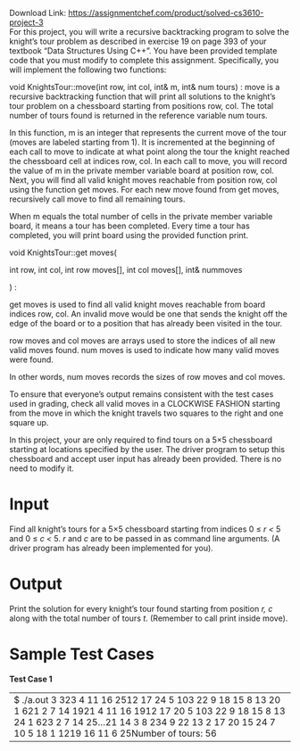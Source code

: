 Download Link: https://assignmentchef.com/product/solved-cs3610-project-3
<br>
For this project, you will write a recursive backtracking program to solve the knight’s tour problem as described in exercise 19 on page 393 of your textbook “Data Structures Using C++”. You have been provided template code that you must modify to complete this assignment. Specifically, you will implement the following two functions:

void KnightsTour::move(int row, int col, int&amp; m, int&amp; num tours) : move is a recursive backtracking function that will print all solutions to the knight’s tour problem on a chessboard starting from positions row, col. The total number of tours found is returned in the reference variable num tours.

In this function, m is an integer that represents the current move of the tour (moves are labeled starting from 1). It is incremented at the beginning of each call to move to indicate at what point along the tour the knight reached the chessboard cell at indices row, col. In each call to move, you will record the value of m in the private member variable board at position row, col. Next, you will find all valid knight moves reachable from position row, col using the function get moves. For each new move found from get moves, recursively call move to find all remaining tours.

When m equals the total number of cells in the private member variable board, it means a tour has been completed. Every time a tour has completed, you will print board using the provided function print.

void KnightsTour::get moves(

int row, int col, int row moves[], int col moves[], int&amp; nummoves

) :

get moves is used to find all valid knight moves reachable from board indices row, col. An invalid move would be one that sends the knight off the edge of the board or to a position that has already been visited in the tour.

row moves and col moves are arrays used to store the indices of all new valid moves found. num moves is used to indicate how many valid moves were found.

In other words, num moves records the sizes of row moves and col moves.

To ensure that everyone’s output remains consistent with the test cases used in grading, check all valid moves in a CLOCKWISE FASHION starting from the move in which the knight travels two squares to the right and one square up.

In this project, your are only required to find tours on a 5×5 chessboard starting at locations specified by the user. The driver program to setup this chessboard and accept user input has already been provided. There is no need to modify it.

<h1>Input</h1>

Find all knight’s tours for a 5×5 chessboard starting from indices 0 ≤ <em>r &lt; </em>5 and 0 ≤ <em>c &lt; </em>5. <em>r </em>and <em>c </em>are to be passed in as command line arguments. (A driver program has already been implemented for you).

<h1>Output</h1>

Print the solution for every knight’s tour found starting from position <em>r, c </em>along with the total number of tours <em>t</em>. (Remember to call print inside move).

<h1>Sample Test Cases</h1>

<strong>Test Case 1</strong>

<table width="586">

 <tbody>

  <tr>

   <td width="586">$ ./a.out 3 323        4      11            16 2512         17 24                5 103 22 9 18 15 8 13 20 1 621        2           7 14         1921        4      11            16 1912         17 20                5 103 22 9 18 15 8 13 24 1 623        2           7 14         25…21      14        3        8      234 9 22 13 2 17 20 15 24 7 10 5 18 1 1219         16 11                6 25Number of tours: 56</td>

  </tr>

 </tbody>

</table>